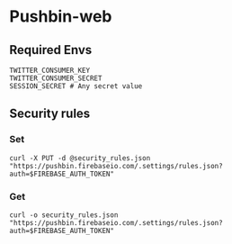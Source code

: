 Pushbin-web
=============

Required Envs
-------------

    TWITTER_CONSUMER_KEY
    TWITTER_CONSUMER_SECRET
    SESSION_SECRET # Any secret value

Security rules
--------------

### Set

    curl -X PUT -d @security_rules.json "https://pushbin.firebaseio.com/.settings/rules.json?auth=$FIREBASE_AUTH_TOKEN"

### Get

    curl -o security_rules.json "https://pushbin.firebaseio.com/.settings/rules.json?auth=$FIREBASE_AUTH_TOKEN"
